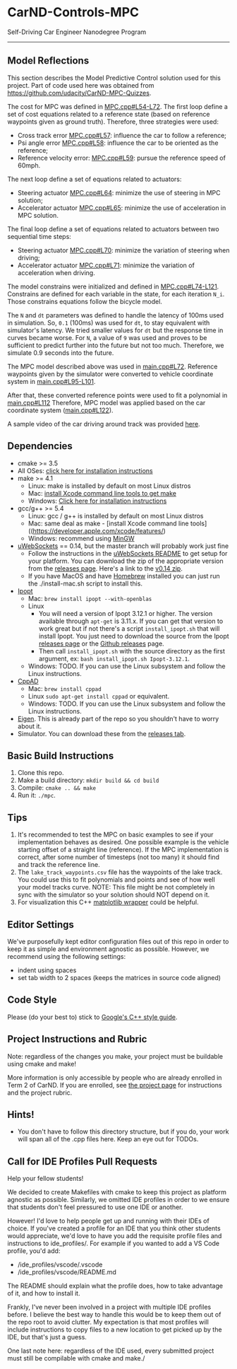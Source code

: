 # CarND-Controls-MPC
Self-Driving Car Engineer Nanodegree Program

---

## Model Reflections

This section describes the Model Predictive Control solution used for this project.
Part of code used here was obtained from https://github.com/udacity/CarND-MPC-Quizzes.

The cost for MPC was defined in [MPC.cpp#L54-L72](/src/MPC.cpp#L54-L72).
The first loop define a set of cost equations related to a reference state (based on reference waypoints given as ground truth). Therefore, three strategies were used:
* Cross track error [MPC.cpp#L57](/src/MPC.cpp#L57): influence the car to follow a reference;
* Psi angle error [MPC.cpp#L58](/src/MPC.cpp#L58): influence the car to be oriented as the reference;
* Reference velocity error: [MPC.cpp#L59](/src/MPC.cpp#L59): pursue the reference speed of 60mph.

The next loop define a set of equations related to actuators:
* Steering actuator [MPC.cpp#L64](/src/MPC.cpp#L64): minimize the use of steering in MPC solution;
* Accelerator actuator [MPC.cpp#L65](/src/MPC.cpp#L65): minimize the use of acceleration in MPC solution.

The final loop define a set of equations related to actuators between two sequential time steps:
* Steering actuator [MPC.cpp#L70](/src/MPC.cpp#L70): minimize the variation of steering when driving;
* Accelerator actuator [MPC.cpp#L71](/src/MPC.cpp#L71): minimize the variation of acceleration when driving.

The model constrains were initialized and defined in [MPC.cpp#L74-L121](/src/MPC.cpp#L74-L121).
Constrains are defined for each variable in the state, for each iteration `N_i`.
Those constrains equations follow the bicycle model.

The `N` and `dt` parameters was defined to handle the latency of 100ms used in simulation.
So, `0.1` (100ms) was used for `dt`, to stay equivalent with simulator's latency. We tried smaller values for `dt` but the response time in curves became worse.
For `N`, a value of `9` was used and proves to be sufficient to predict further into the future but not too much.
Therefore, we simulate 0.9 seconds into the future.

The MPC model described above was used in [main.cpp#L72](/src/main.cpp#L72).
Reference waypoints given by the simulator were converted to vehicle coordinate system in [main.cpp#L95-L101](/src/main.cpp#L95-L101).

After that, these converted reference points were used to fit a polynomial in [main.cpp#L112](/src/main.cpp#L112)
Therefore, MPC model was applied based on the car coordinate system ([main.cpp#L122](/src/main.cpp#L122)).

A sample video of the car driving around track was provided [here](/track1.ogv?raw=true).

## Dependencies

* cmake >= 3.5
 * All OSes: [click here for installation instructions](https://cmake.org/install/)
* make >= 4.1
  * Linux: make is installed by default on most Linux distros
  * Mac: [install Xcode command line tools to get make](https://developer.apple.com/xcode/features/)
  * Windows: [Click here for installation instructions](http://gnuwin32.sourceforge.net/packages/make.htm)
* gcc/g++ >= 5.4
  * Linux: gcc / g++ is installed by default on most Linux distros
  * Mac: same deal as make - [install Xcode command line tools]((https://developer.apple.com/xcode/features/)
  * Windows: recommend using [MinGW](http://www.mingw.org/)
* [uWebSockets](https://github.com/uWebSockets/uWebSockets) == 0.14, but the master branch will probably work just fine
  * Follow the instructions in the [uWebSockets README](https://github.com/uWebSockets/uWebSockets/blob/master/README.md) to get setup for your platform. You can download the zip of the appropriate version from the [releases page](https://github.com/uWebSockets/uWebSockets/releases). Here's a link to the [v0.14 zip](https://github.com/uWebSockets/uWebSockets/archive/v0.14.0.zip).
  * If you have MacOS and have [Homebrew](https://brew.sh/) installed you can just run the ./install-mac.sh script to install this.
* [Ipopt](https://projects.coin-or.org/Ipopt)
  * Mac: `brew install ipopt --with-openblas`
  * Linux
    * You will need a version of Ipopt 3.12.1 or higher. The version available through `apt-get` is 3.11.x. If you can get that version to work great but if not there's a script `install_ipopt.sh` that will install Ipopt. You just need to download the source from the Ipopt [releases page](https://www.coin-or.org/download/source/Ipopt/) or the [Github releases](https://github.com/coin-or/Ipopt/releases) page.
    * Then call `install_ipopt.sh` with the source directory as the first argument, ex: `bash install_ipopt.sh Ipopt-3.12.1`. 
  * Windows: TODO. If you can use the Linux subsystem and follow the Linux instructions.
* [CppAD](https://www.coin-or.org/CppAD/)
  * Mac: `brew install cppad`
  * Linux `sudo apt-get install cppad` or equivalent.
  * Windows: TODO. If you can use the Linux subsystem and follow the Linux instructions.
* [Eigen](http://eigen.tuxfamily.org/index.php?title=Main_Page). This is already part of the repo so you shouldn't have to worry about it.
* Simulator. You can download these from the [releases tab](https://github.com/udacity/CarND-MPC-Project/releases).



## Basic Build Instructions


1. Clone this repo.
2. Make a build directory: `mkdir build && cd build`
3. Compile: `cmake .. && make`
4. Run it: `./mpc`.

## Tips

1. It's recommended to test the MPC on basic examples to see if your implementation behaves as desired. One possible example
is the vehicle starting offset of a straight line (reference). If the MPC implementation is correct, after some number of timesteps
(not too many) it should find and track the reference line.
2. The `lake_track_waypoints.csv` file has the waypoints of the lake track. You could use this to fit polynomials and points and see of how well your model tracks curve. NOTE: This file might be not completely in sync with the simulator so your solution should NOT depend on it.
3. For visualization this C++ [matplotlib wrapper](https://github.com/lava/matplotlib-cpp) could be helpful.

## Editor Settings

We've purposefully kept editor configuration files out of this repo in order to
keep it as simple and environment agnostic as possible. However, we recommend
using the following settings:

* indent using spaces
* set tab width to 2 spaces (keeps the matrices in source code aligned)

## Code Style

Please (do your best to) stick to [Google's C++ style guide](https://google.github.io/styleguide/cppguide.html).

## Project Instructions and Rubric

Note: regardless of the changes you make, your project must be buildable using
cmake and make!

More information is only accessible by people who are already enrolled in Term 2
of CarND. If you are enrolled, see [the project page](https://classroom.udacity.com/nanodegrees/nd013/parts/40f38239-66b6-46ec-ae68-03afd8a601c8/modules/f1820894-8322-4bb3-81aa-b26b3c6dcbaf/lessons/b1ff3be0-c904-438e-aad3-2b5379f0e0c3/concepts/1a2255a0-e23c-44cf-8d41-39b8a3c8264a)
for instructions and the project rubric.

## Hints!

* You don't have to follow this directory structure, but if you do, your work
  will span all of the .cpp files here. Keep an eye out for TODOs.

## Call for IDE Profiles Pull Requests

Help your fellow students!

We decided to create Makefiles with cmake to keep this project as platform
agnostic as possible. Similarly, we omitted IDE profiles in order to we ensure
that students don't feel pressured to use one IDE or another.

However! I'd love to help people get up and running with their IDEs of choice.
If you've created a profile for an IDE that you think other students would
appreciate, we'd love to have you add the requisite profile files and
instructions to ide_profiles/. For example if you wanted to add a VS Code
profile, you'd add:

* /ide_profiles/vscode/.vscode
* /ide_profiles/vscode/README.md

The README should explain what the profile does, how to take advantage of it,
and how to install it.

Frankly, I've never been involved in a project with multiple IDE profiles
before. I believe the best way to handle this would be to keep them out of the
repo root to avoid clutter. My expectation is that most profiles will include
instructions to copy files to a new location to get picked up by the IDE, but
that's just a guess.

One last note here: regardless of the IDE used, every submitted project must
still be compilable with cmake and make./
